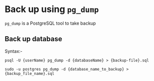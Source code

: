 # Back up using `pg_dump`

`pg_dump` is a PostgreSQL tool to take backup

## Back up database

Syntax:-

```shell
psql -U {userName} pg_dump -d {databaseName} > {backup-file}.sql

sudo -u postgres pg_dump -d {database_name_to_backup} > {backup_file_name}.sql
```
